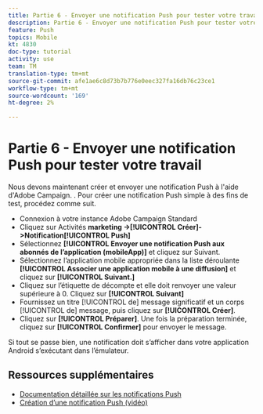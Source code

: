 ```yaml
---
title: Partie 6 - Envoyer une notification Push pour tester votre travail
description: Partie 6 - Envoyer une notification Push pour tester votre travail
feature: Push
topics: Mobile
kt: 4830
doc-type: tutorial
activity: use
team: TM
translation-type: tm+mt
source-git-commit: afe1ae6c8d73b7b776e0eec327fa16db76c23ce1
workflow-type: tm+mt
source-wordcount: '169'
ht-degree: 2%

---
```



# Partie 6 - Envoyer une notification  Push pour tester votre travail

Nous devons maintenant créer et envoyer une notification  Push à l&#39;aide d&#39;Adobe Campaign. . Pour créer une notification Push simple à des fins de test, procédez comme suit.

* Connexion à votre instance Adobe Campaign Standard
* Cliquez sur Activités **marketing ->[!UICONTROL Créer]->Notification[!UICONTROL Push]**
* Sélectionnez **[!UICONTROL Envoyer une notification Push aux abonnés de l’application (mobileApp)]** et cliquez sur Suivant.
* Sélectionnez l’application mobile appropriée dans la liste déroulante **[!UICONTROL Associer une application mobile à une diffusion]** et cliquez sur **[!UICONTROL Suivant.]**
* Cliquez sur l’étiquette de décompte et elle doit renvoyer une valeur supérieure à 0. Cliquez sur **[!UICONTROL Suivant]**
* Fournissez un titre [!UICONTROL de] message significatif et un corps [!UICONTROL de] message, puis cliquez sur **[!UICONTROL Créer]**.
* Cliquez sur **[!UICONTROL Préparer]**. Une fois la préparation terminée, cliquez sur **[!UICONTROL Confirmer]** pour envoyer le message.

Si tout se passe bien, une notification doit s’afficher dans votre application Android s’exécutant dans l’émulateur.

## Ressources supplémentaires

* [Documentation détaillée sur les notifications Push](https://docs.adobe.com/content/help/en/campaign-standard/using/communication-channels/push-notifications/about-push-notifications.html)
* [Création d’une notification Push (vidéo)](/help/communication-channels/mobile/push-notifications/creating-a-push-notification.md)
